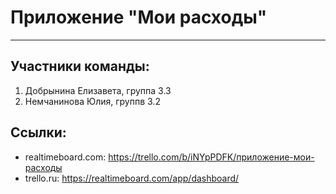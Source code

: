 # Приложение "Мои расходы"
***
## Участники команды:
1. Добрынина Елизавета, группа 3.3
2. Немчанинова Юлия, группв 3.2

## Ссылки:
* realtimeboard.com: <https://trello.com/b/iNYpPDFK/приложение-мои-расходы>
* trello.ru: <https://realtimeboard.com/app/dashboard/>